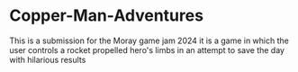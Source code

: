 # Copper-Man-Adventures
This is a submission for the Moray game jam 2024 it is a game in which the user controls a rocket propelled hero's limbs in an attempt to save the day with hilarious results

